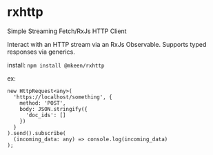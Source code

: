 # rxhttp
Simple Streaming Fetch/RxJs HTTP Client

Interact with an HTTP stream via an RxJs Observable. Supports typed responses via generics.

install: `npm install @mkeen/rxhttp`

ex: 

```
new HttpRequest<any>(
  'https://localhost/something', {
    method: 'POST',
    body: JSON.stringify({
      'doc_ids': []
    })
  }
).send().subscribe(
  (incoming_data: any) => console.log(incoming_data)
);
